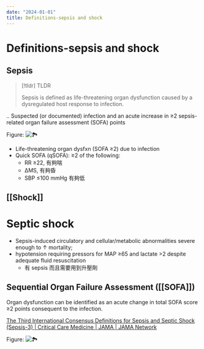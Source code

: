 ```yaml
---
date: "2024-01-01"
title: Definitions-sepsis and shock
---
```



# Definitions-sepsis and shock

## Sepsis

> [!tldr] TLDR
>
> Sepsis is defined as life-threatening organ dysfunction caused by a dysregulated host response to infection.

.. Suspected (or documented) infection and an acute increase in ≥2 sepsis-related organ failure assessment (SOFA) points

Figure: ![🏞️](https://i.imgur.com/8MU3hwW.png)

- Life-threatening organ dysfxn (SOFA ≥2) due to infection
- Quick SOFA (qSOFA): ≥2 of the following:
  - RR ≥22, 有夠喘
  - ΔMS, 有夠昏
  - SBP ≤100 mmHg 有夠低

## [[Shock]]

# Septic shock

- Sepsis-induced circulatory and cellular/metabolic abnormalities severe enough to ↑ mortality;
- hypotension requiring pressors for MAP ≥65 and lactate >2 despite adequate fluid resuscitation
  - 有 sepsis 而且需要用到升壓劑

## Sequential Organ Failure Assessment ([[SOFA]])

Organ dysfunction can be identified as an acute change in total SOFA score ≥2 points consequent to the infection.

[The Third International Consensus Definitions for Sepsis and Septic Shock (Sepsis-3) | Critical Care Medicine | JAMA | JAMA Network](https://jamanetwork.com/journals/jama/fullarticle/2492881)

Figure: ![🏞️](https://i.imgur.com/AZz7bBs.png)
